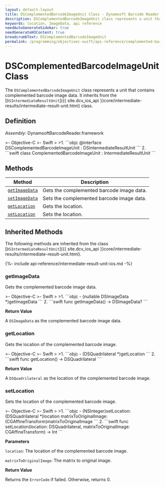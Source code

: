 ```yaml
---
layout: default-layout
title: DSComplementedBarcodeImageUnit Class - Dynamsoft Barcode Reader iOS Edition
description: DSComplementedBarcodeImageUnit class represents a unit that contains complemented barcode image data. It inherits from the DSIntermediateResultUnit class.
keywords: location, ImageData, api reference
needAutoGenerateSidebar: true
needGenerateH3Content: true
breadcrumbText: DSComplementedBarcodeImageUnit
permalink: /programming/objectivec-swift/api-reference/complemented-barcode-image-unit.html
---
```


# DSComplementedBarcodeImageUnit Class

The `DSComplementedBarcodeImageUnit` class represents a unit that contains complemented barcode image data. It inherits from the [`DSIntermediateResultUnit`]({{ site.dcv_ios_api }}core/intermediate-results/intermediate-result-unit.html) class.

## Definition

*Assembly:* DynamsoftBarcodeReader.framework

<div class="sample-code-prefix"></div>
>- Objective-C
>- Swift
>
>1. 
```objc
@interface DSComplementedBarcodeImageUnit : DSIntermediateResultUnit
```
2. 
```swift
class ComplementedBarcodeImageUnit : IntermediateResultUnit
```

## Methods

| Method | Description |
|------- |-------------|
| [`getImageData`](#getimagedata) | Gets the complemented barcode image data. |
| [`setImageData`](#setimagedata) | Sets the complemented barcode image data. |
| [`getLocation`](#getlocation) | Gets the location. |
| [`setLocation`](#setlocation) | Sets the location. |

## Inherited Methods

The following methods are inherited from the class [`DSIntermediateResultUnit`]({{ site.dcv_ios_api }}core/intermediate-results/intermediate-result-unit.html).

{%- include api-reference/intermediate-result-unit-ios.md -%}

### getImageData

Gets the complemented barcode image data.

<div class="sample-code-prefix"></div>
>- Objective-C
>- Swift
>
>1. 
```objc
- (nullable DSImageData *)getImageData
```
2. 
```swift
func getImageData() -> DSImageData?
```

**Return Value**

A `DSImageData` as the complemented barcode image data.

### getLocation

Gets the location of the complemented barcode image.

<div class="sample-code-prefix"></div>
>- Objective-C
>- Swift
>
>1. 
```objc
- (DSQuadrilateral *)getLocation
```
2. 
```swift
func getLocation() -> DSQuadrilateral
```

**Return Value**

A `DSQuadrilateral` as the location of the complemented barcode image.

### setLocation

Sets the location of the complemented barcode image.

<div class="sample-code-prefix"></div>
>- Objective-C
>- Swift
>
>1. 
```objc
- (NSInteger)setLocation:(DSQuadrilateral *)location
   matrixToOriginalImage:(CGAffineTransform)matrixToOriginalImage
```
2. 
```swift
func setLocation(location: DSQuadrilateral, matrixToOriginalImage: CGAffineTransform) -> Int
```

**Parameters**

`location`: The location of the complemented barcode image.

`matrixToOriginalImage`: The matrix to original image.

**Return Value**

Returns the `ErrorCode` if failed. Otherwise, returns 0.
